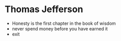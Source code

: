 Thomas Jefferson
==============

* Honesty is the first chapter in the book of wisdom 
* never spend money before you have earned it 
* exit 
